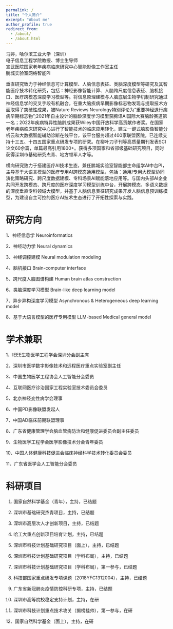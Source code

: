 ```yaml
---
permalink: /
title: "个人简介"
excerpt: "About me"
author_profile: true
redirect_from: 
  - /about/
  - /about.html
---
```



马婷，哈尔滨工业大学（深圳）  
电子信息工程学院教授、博士生导师  
宣武医院国家老年疾病临床研究中心智能影像工作室主任  
鹏城实验室网络智能PI 

垂直研究致力于神经信息可计算模型、人脑信息表征、类脑深度模型等研究及其智能医疗技术转化研究，包括：神经影像智能计算、人脑跨尺度信息表征、脑机接口、医疗跨模态深度学习模型等。将信息原理建模与人脑底层生物学机制研究通过神经信息学的交叉手段有机融合，在重大脑疾病早期影像标志物发现与提取技术方面取得了突破性成果，被Nature Reviews Neurology特别评论为“重要神经退行疾病早期标志物”;2021年自主设计的脑龄深度学习模型获腾讯AI国际大赛脑龄赛道第一名；2022年疾病特异性脑龄成果获Wiley中国开放科学高贡献作者奖。在国家老年疾病临床研究中心进行了智能技术的临床应用转化，建立一键式脑影像智能分析云和大数据智能辅助诊断在线平台，该平台服务超过400家联盟医院，已连续支持十三五、十四五国家重点研发专项的研究。在柳叶刀子刊等高质量期刊发表SCI论文60余篇，单篇最高引用1800+。获得多项国家和省部级基础研究项目，同时获得深圳市基础研究杰青、地方领军人才等。

横向研究致力于搭建医疗AI技术生态，兼任鹏城实验室智能部生命组学AI中台PI，主导基于大语言模型的医疗专用AI跨模态通用模型，包括：通用/专用大模型协同演化策略研究、跨尺度数据建模、专科场景AI赋能落地应用等。与国内头部AI企业共同开发跨模态、跨尺度的医疗深度学习模型训练中台，开展跨模态、多语义数据的深度垂直专科领域大模型，并基于人脑信息表征研究成果开发人脑信息预训练模型，为建设自主可控的医疗AI技术生态进行了开拓性探索与实践。



研究方向
======

1、神经信息学 Neuroinformatics

2、神经动力学 Neural dynamics

3、神经调控建模 Neural modulation modeling

4、脑机接口 Brain-computer interface

5、跨尺度人脑图谱构建 Human brain atlas construction

6、类脑深度学习模型 Brain-like deep learning model

7、异步异构深度学习模型 Asynchronous & Heterogeneous deep learning model

8、基于大语言模型的医疗专用模型 LLM-based Medical general model


学术兼职
======
1、IEEE生物医学工程学会深圳分会副主席

2、深圳市医学数字影像技术和远程医疗重点实验室副主任

3、中国生物医学工程协会人工智能分会委员

4、互联网医疗诊治国家工程实验室技术委员会委员

5、北京神经变性病学会理事

6、中国PD影像联盟发起人

7、中国AD临床前期联盟理事

8、广东省健康管理学会脑血管病防治和健康促进委员会副主任委员

9、生物医学工程学会医学影像技术分会青年委员

10、中国人体健康科技促进会临床神经科学技术转化委员会委员

11、广东省医学会人工智能分会委员

科研项目
======

1. 国家自然科学基金（青年），主持，已结题

2. 深圳市基础研究杰青项目，主持，已结题

3. 深圳市高层次人才创新项目，主持，已结题

4. 哈工大重点创新项目培育计划，主持，已结题

5. 深圳市科技计划基础研究项目（面上），主持，已结题

6. 深圳市科技计划基础研究项目（学科布局），主持，已结题

7. 深圳市科技计划基础研究项目（学科布局），第一参与，已结题

8. 科技部国家重点研发专项课题（2018YFC1312004），主持，已结题

9. 广东省新冠肺炎疫情防控科研专项，主持，已结题

10. 深圳市高等院校稳定支持计划，主持，在研

11. 深圳市科技计划重点技术攻关（揭榜挂帅），第一参与，在研

12、国家自然科学基金（面上），主持，在研
